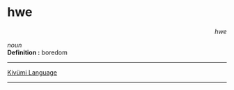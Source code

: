 
# hwe

<div align="right"><i>hwe</i></div>

*noun*  
**Definition :** boredom  

---

[Kivümi Language](../README.md)

---
